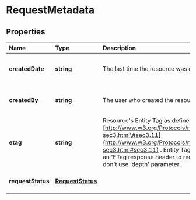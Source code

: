 # RequestMetadata

## Properties

| Name | Type | Description | Notes |
| :--- | :--- | :--- | :--- |
| **createdDate** | **string** | The last time the resource was created | \[optional\] \[readonly\] \[default to undefined\] |
| **createdBy** | **string** | The user who created the resource. | \[optional\] \[readonly\] \[default to undefined\] |
| **etag** | **string** | Resource\'s Entity Tag as defined in [http://www.w3.org/Protocols/rfc2616/rfc2616-sec3.html\#sec3.11](http://www.w3.org/Protocols/rfc2616/rfc2616-sec3.html#sec3.11) . Entity Tag is also added as an \'ETag response header to requests which don\'t use \'depth\' parameter. | \[optional\] \[readonly\] \[default to undefined\] |
| **requestStatus** | [**RequestStatus**](requeststatus.md) |  | \[optional\] \[default to undefined\] |

